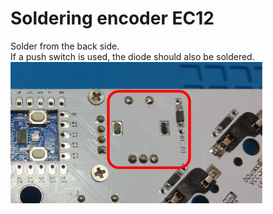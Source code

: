 # Soldering encoder EC12

Solder from the back side.  
If a push switch is used, the diode should also be soldered.  
<img src="../../img/soldering-ec12-01.jpg" width="80%">